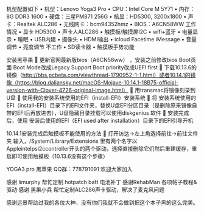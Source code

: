 机型配置如下
•	机型：Lenovo Yoga3 Pro
•	CPU：Intel Core M 5Y71
•	内存：8G DDR3 1600
•	硬盘：三星PM871 256G
•	核显：HD5300, 3200x1800
•	声卡：Realtek ALC286
•	无线网卡：bcm94352hmz
•	BIOS：A6CN58WW
工作情况
•	显卡 HD5300 
•	声卡人ALC286 
•	触摸板/触摸屏I2C
•	wifi+蓝牙 
•	电量显示 
•	睡眠
•	USB内建
•	摄像头
•	HDMI输出 
•	icloud Facetime  iMessage 
•	音量调节
•	亮度调节
不工作
•	SD读卡器
•	触摸板手势功能

安装黑苹果
	更新官网最新版bios（A6CN58ww） ，安装之前修改bios  Boot页面 Boot Mode改成Legacy Support   Boot priority改成UEFI first
	下载10.13.6的镜像（http://bbs.pcbeta.com/viewthread-1790952-1-1.html）或者10.14.1的镜像（https://blog.daliansky.net/macOS-Mojave-10.14.1-18B75-official-version-with-Clover-4726-original-image.html）
	用transmac将镜像刻录到U盘
	使用我的安装系统使用的EFI（install-EFI）安装系统
	将 安装系统使用的EFI（install-EFI）目录下的EFI文件夹，替换U盘EFI分区目录（是删除原来镜像自带的EFI后再放进去），U盘隐藏目录挂载可以使用diskgenius 软件
	安装完成后，使用 安装后使用的EFI（EFI used after installation）目录下的EFI引导开机

10.14.1安装完成后触摸板不能使用的方法
	打开访达→左上角选择前往→前往文件夹 输入，/System/Library/Extensions 里有两个名字以Appleintelpsi2ccontroller开头的两个驱动，选择直接删除它们然后重建缓存，重启即可使用触摸板（10.13.6没有这个步骤）
 
YOGA3 pro 黑苹果 QQ群：778791091 欢迎大家加入



感谢 limurphy 帮忙定制 hotpatch batt 电池补丁
感谢RehabMan 各项帖子教程&驱动
感谢 黑果小兵 帮忙定制ALC286声卡驱动，解决了麦克风问题

感谢远景帮助过我的各位大神，没有你们我就不会做到把这个本子黑的这么完美。
 

